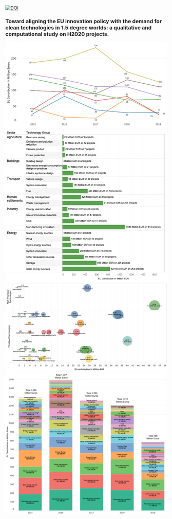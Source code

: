 [![DOI](https://zenodo.org/badge/DOI/10.5281/zenodo.3570769.svg)](https://doi.org/10.5281/zenodo.3570769)
### Toward aligning the EU innovation policy with the demand for clean technologies in 1.5 degree worlds: a qualitative and computational study on H2020 projects.

![](images/figure6.png)
![](images/figure3.png)
![](images/figure4b.png)
![](images/figure5.png)
